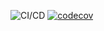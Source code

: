 ![CI/CD](https://github.com/andreasneskile/my-portfolio/workflows/CI/CD/badge.svg)
[![codecov](https://codecov.io/gh/andreasneskile/my-portfolio/branch/master/graph/badge.svg)](https://codecov.io/gh/andreasneskile/my-portfolio)
